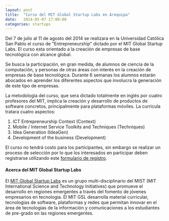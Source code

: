 ```yaml
---
layout: post
title:  "Curso del MIT Global Startup Labs en Arequipa"
date:   2014-05-07 17:00:00
categories: startups
---
```


Del 7 de julio al 11 de agosto del 2014 se realizara en la Universidad
Católica San Pablo el curso de "Entrepreneurship" dictado por el MIT
Global Startup Labs. El curso esta orientado a la creación de empresas
de base tecnológica con alcance global.

Se busca la participación, en gran medida, de alumnos de ciencia de la
computación, y personas de otras áreas con interés en la creación de
empresas de base tecnológica. Durante 6 semanas los alumnos estarán
abocados en aprender los diferentes aspectos que involucra la
generación de este tipo de empresas. 

La metodologia del curso, que sera dictado totalmente en inglés por
cuatro profesores del MIT, implica la creación y desarrollo de
productos de software concretos, principalmente para plataformas
móviles. La curricula tratara cuatro aspectos: 

<ol>
	<li>ICT Entrepreneurship Context (Context)</li>
	<li>Mobile / Internet Service Toolkits and Techniques (Techniques)</li>
	<li>Idea Generation (IdeaGen)</li>
	<li>Development of the business (Development)</li>
</ol>

El curso no tendrá costo para los participantes, sin embargo se
realizar un proceso de selección por lo que los interesados en
participar deben registrarse utilizando este 
[formulario de registro][Registro].


#### Acerca del MIT Global Startup Labs

El [MIT Global Startup Labs][MIT-GSL] es un grupo multi-disciplinario del MIST
(MIT International Science and Technology Initiatives) que promueve el
desarrollo en regiones emergentes a través del fomento de jóvenes
empresarios en tecnologia. El MIT GSL desarrolla material curricular,
tecnologias de software, plataformas y redes que permitan innovar en
el área de tecnologias de la información y comunicaciones a los
estudiantes de pre-grado en las regiones emergentes.


[MIT-GSL]: http://gsl.mit.edu/program/peru-summer-2013/
[Registro]: https://docs.google.com/forms/d/193PZ45Fx7Rr8aC7BgCDUrolCofBMme8ggSblmlQ-I4k/viewform

